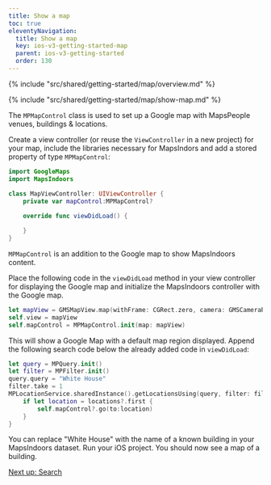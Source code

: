```yaml
---
title: Show a map
toc: true
eleventyNavigation:
  title: Show a map
  key: ios-v3-getting-started-map
  parent: ios-v3-getting-started
  order: 130
---
```


<!-- Overview -->
{% include "src/shared/getting-started/map/overview.md" %}

<!-- Set up MapsIndoors -->
{% include "src/shared/getting-started/map/show-map.md" %}

The `MPMapControl` class is used to set up a Google map with MapsPeople venues, buildings & locations.

Create a view controller (or reuse the `ViewController` in a new project) for your map, include the libraries necessary for MapsIndors and add a stored property of type `MPMapControl`:

```swift
import GoogleMaps
import MapsIndoors

class MapViewController: UIViewController {
    private var mapControl:MPMapControl?
    
    override func viewDidLoad() {

    }
}
```

`MPMapControl` is an addition to the Google map to show MapsIndoors content.

Place the following code in the `viewDidLoad` method in your view controller for displaying the Google map and initialize the MapsIndoors controller with the Google map.

```swift
let mapView = GMSMapView.map(withFrame: CGRect.zero, camera: GMSCameraPosition())
self.view = mapView
self.mapControl = MPMapControl.init(map: mapView)
```

This will show a Google Map with a default map region displayed. Append the following search code below the already added code in `viewDidLoad`:

```swift
let query = MPQuery.init()
let filter = MPFilter.init()
query.query = "White House"
filter.take = 1
MPLocationService.sharedInstance().getLocationsUsing(query, filter: filter) { (locations, error) in
    if let location = locations?.first {
        self.mapControl?.go(to:location)
    }
}
```

You can replace "White House" with the name of a known building in your MapsIndoors dataset. Run your iOS project. You should now see a map of a building.

<p class="next-article"><a class="mi-button mi-button--outline" href="{{ site.url }}/ios/v3/getting-started/search/">Next up: Search</a></p>

